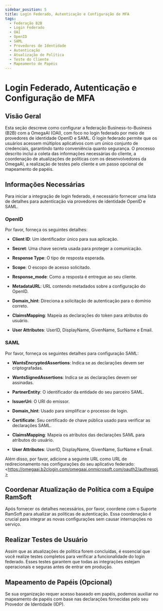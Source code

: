 ```yaml
---
sidebar_position: 5
title: Login Federado, Autenticação e Configuração de MFA
tags:
  - Federação B2B
  - Login Federado
  - OAI
  - OpenID
  - SAML
  - Provedores de Identidade
  - Autenticação
  - Atualização de Política
  - Teste do Cliente
  - Mapeamento de Papéis
---
```


# Login Federado, Autenticação e Configuração de MFA

## Visão Geral

Esta seção descreve como configurar a federação Business-to-Business (B2B)
com a OmegaAI (OAI), com foco no login federado por meio de
provedores de identidade OpenID e SAML. O login federado permite que os usuários
acessem múltiplos aplicativos com um único conjunto de credenciais, garantindo tanto conveniência quanto segurança.
O processo descrito inclui a coleta das informações necessárias do cliente, a coordenação de atualizações de políticas com
os desenvolvedores da OmegaAI, a realização de testes pelo cliente e um passo opcional de mapeamento de papéis.

## Informações Necessárias

Para iniciar a integração de login federado, é necessário fornecer uma lista de detalhes para autenticação via provedores de identidade OpenID e SAML.

### OpenID

Por favor, forneça os seguintes detalhes:

- **Client ID**: Um identificador único para sua aplicação.

- **Secret**: Uma chave secreta usada para proteger a comunicação.

- **Response Type**: O tipo de resposta esperada.

- **Scope**: O escopo de acesso solicitado.

- **Response_mode**: Como a resposta é entregue ao seu cliente.

- **MetadataURL**: URL contendo metadados sobre a configuração do OpenID.

- **Domain_hint**: Direciona a solicitação de autenticação para o domínio correto.

- **ClaimsMapping**: Mapeia as declarações do token para atributos do usuário.

- **User Attributes**: UserID, DisplayName, GivenName, SurName e
  Email.

### SAML

Por favor, forneça os seguintes detalhes para configuração SAML:

- **WantsEncryptedAssertions**: Indica se as declarações devem ser
  criptografadas.

- **WantsSignedAssertions**: Indica se as declarações devem ser
  assinadas.

- **PartnerEntity**: O identificador da entidade do seu parceiro SAML.

- **IssuerUri**: O URI do emissor.

- **Domain_hint**: Usado para simplificar o processo de login.

- **Certificate**: Seu certificado de chave pública usado para verificar as declarações SAML.

- **ClaimsMapping**: Mapeia os atributos das declarações SAML para atributos do usuário.

- **User Attributes**: UserID, DisplayName, GivenName, SurName e
  Email.

Além disso, por favor, adicione a seguinte URL como URL de redirecionamento nas configurações do seu aplicativo federado:
\<https://omegaai.b2clogin.com/omegaai.onmicrosoft.com/oauth2/authresp\>

## Coordenar Atualização de Política com a Equipe RamSoft

Após fornecer os detalhes necessários, por favor, coordene com o
Suporte RamSoft para atualizar as políticas de autenticação. Essa coordenação
é crucial para integrar as novas configurações sem causar interrupções
no serviço.

## Realizar Testes de Usuário

Assim que as atualizações de política forem concluídas, é essencial que você realize
testes completos para verificar a funcionalidade do login federado.
Esses testes garantem que todas as integrações estejam operacionais e seguras antes
de entrar em produção.

## Mapeamento de Papéis (Opcional)

Se sua organização requer acesso baseado em papéis, podemos auxiliar no
mapeamento de papéis com base nas declarações fornecidas pelo seu Provedor de Identidade
(IDP).
